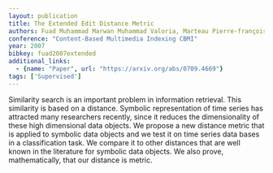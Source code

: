 ```yaml
---
layout: publication
title: The Extended Edit Distance Metric
authors: Fuad Muhammad Marwan Muhammad Valoria, Marteau Pierre-françois Valoria
conference: "Content-Based Multimedia Indexing CBMI"
year: 2007
bibkey: fuad2007extended
additional_links:
  - {name: "Paper", url: "https://arxiv.org/abs/0709.4669"}
tags: ['Supervised']
---
```

Similarity search is an important problem in information retrieval. This similarity is based on a distance. Symbolic representation of time series has attracted many researchers recently, since it reduces the dimensionality of these high dimensional data objects. We propose a new distance metric that is applied to symbolic data objects and we test it on time series data bases in a classification task. We compare it to other distances that are well known in the literature for symbolic data objects. We also prove, mathematically, that our distance is metric.
